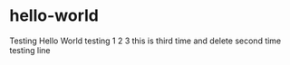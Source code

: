 # hello-world
Testing Hello World
testing 1 2 3
this is third time and delete second time testing line
